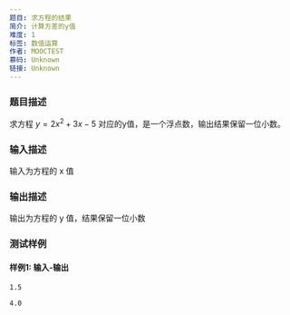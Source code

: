 ```yaml
---
题目: 求方程的结果
简介: 计算方差的y值
难度: 1
标签: 数值运算
作者: MOOCTEST
慕码: Unknown
链接: Unknown
---
```


### 题目描述

求方程 $y=2x^2+3x-5$ 对应的y值，是一个浮点数，输出结果保留一位小数。

### 输入描述

输入为方程的 x 值

### 输出描述

输出为方程的 y 值，结果保留一位小数

### 测试样例

#### 样例1: 输入-输出

```
1.5
```

```
4.0
```

